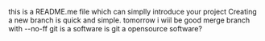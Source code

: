 this is a README.me file which can simplly introduce your project
Creating a new branch is quick and simple.
tomorrow i wiil be good
merge branch with --no-ff
git is a software
is git a opensource software?

